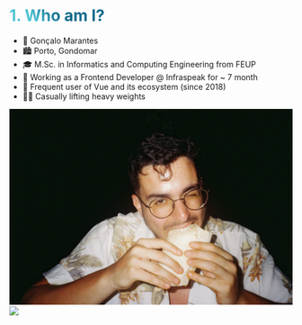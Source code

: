 # 1. Who am I?

<div grid="~ cols-3 gap-2 gap-y-2 wrap">
<div class="col-span-2">

- 📛 Gonçalo Marantes
- 🏙️ Porto, Gondomar
- 🎓 M.Sc. in Informatics and Computing Engineering from FEUP
- 💙 Working as a Frontend Developer @ Infraspeak for ~ 7 month
- 💚 Frequent user of Vue and its ecosystem (since 2018)
- 🏋️‍♂️ Casually lifting heavy weights

</div>
<div>

<img border="rounded-xl" src="/img/eu-a-comer.jpg" />
</div>

<div class="col-span-3 justify-self-center">
<img v-click border="rounded-xl" class="h-52" src="https://media.tenor.com/OHqk2q_b44oAAAAC/shrek-donkey.gif" />
</div>

</div>

<style>
h1 {
    background-color: #2B90B6;
    background-image: linear-gradient(45deg, #4EC5D4 10%, #146b8c 20%);
    background-size: 100%;
    -webkit-background-clip: text;
    -moz-background-clip: text;
    -webkit-text-fill-color: transparent;
    -moz-text-fill-color: transparent;
}
</style>
